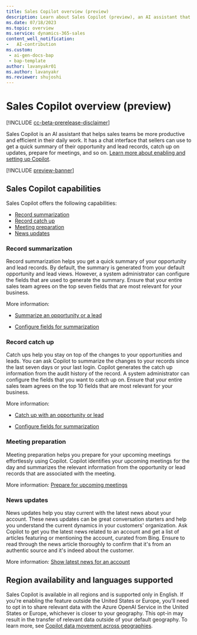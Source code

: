 ```yaml
---
title: Sales Copilot overview (preview)
description: Learn about Sales Copilot (preview), an AI assistant that helps your sales team be more productive and efficient in their daily work.
ms.date: 07/18/2023
ms.topic: overview
ms.service: dynamics-365-sales
content_well_notification:
-	AI-contribution
ms.custom:
 - ai-gen-docs-bap
 - bap-template
author: lavanyakr01
ms.author: lavanyakr
ms.reviewer: shujoshi
---
```


# Sales Copilot overview (preview)

[!INCLUDE [cc-beta-prerelease-disclaimer](../includes/cc-beta-prerelease-disclaimer.md)]

Sales Copilot is an AI assistant that helps sales teams be more productive and efficient in their daily work. It has a chat interface that sellers can use to get a quick summary of their opportunity and lead records, catch up on updates, prepare for meetings, and so on. [Learn more about enabling and setting up Copilot](enable-setup-copilot.md).

[!INCLUDE [preview-banner](~/../shared-content/shared/preview-includes/preview-banner.md)]

## Sales Copilot capabilities

Sales Copilot offers the following capabilities:

- [Record summarization](#record-summarization)
- [Record catch up](#record-catch-up)
- [Meeting preparation](#meeting-preparation)
- [News updates](#news-updates) 

### Record summarization

Record summarization helps you get a quick summary of your opportunity and lead records. By default, the summary is generated from your default opportunity and lead views. However, a system administrator can configure the fields that are used to generate the summary. Ensure that your entire sales team agrees on the top seven fields that are most relevant for your business. 

More information:

- [Summarize an opportunity or a lead](use-sales-copilot.md#summarize-an-opportunity-or-a-lead) 

- [Configure fields for summarization](configure-sales-copilot.md#configure-record-summary-and-catch-up-fields)


### Record catch up

Catch ups help you stay on top of the changes to your opportunities and leads. You can ask Copilot to summarize the changes to your records since the last seven days or your last login. Copilot generates the catch up information from the audit history of the record. A system administrator can configure the fields that you want to catch up on. Ensure that your entire sales team agrees on the top 10 fields that are most relevant for your business.

More information:

- [Catch up with an opportunity or lead](use-sales-copilot.md#catch-up-with-an-opportunity-or-lead)  

- [Configure fields for summarization](configure-sales-copilot.md#configure-record-summary-and-catch-up-fields)


### Meeting preparation

Meeting preparation helps you prepare for your upcoming meetings effortlessly using Copilot. Copilot identifies your upcoming meetings for the day and summarizes the relevant information from the opportunity or lead records that are associated with the meeting. 

More information: [Prepare for upcoming meetings](use-sales-copilot.md#prepare-for-upcoming-meetings)


### News updates

News updates help you stay current with the latest news about your account. These news updates can be great conversation starters and help you understand the current dynamics in your customers' organization. Ask Copilot to get you the latest news related to an account and get a list of articles featuring or mentioning the account, curated from Bing. Ensure to read through the news article thoroughly to confirm that it's from an authentic source and it's indeed about the customer.

More information: [Show latest news for an account](use-sales-copilot.md#show-latest-news-for-an-account)


## Region availability and languages supported

Sales Copilot is available in all regions and is supported only in English. If you're enabling the feature outside the United States or Europe, you'll need to opt in to share relevant data with the Azure OpenAI Service in the United States or Europe, whichever is closer to your geography. This opt-in may result in the transfer of relevant data outside of your default geography. To learn more, see [Copilot data movement across geographies](sales-copilot-data-movement.md).
